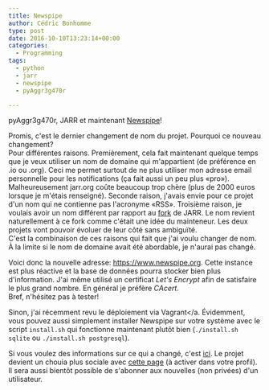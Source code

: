 ```yaml
---
title: Newspipe
author: Cédric Bonhomme
type: post
date: 2016-10-10T13:23:14+00:00
categories:
  - Programming
tags:
  - python
  - jarr
  - newspipe
  - pyAggr3g470r

---
```

pyAggr3g470r, JARR et maintenant <a href="https://www.newspipe.org">Newspipe</a>!

Promis, c'est le dernier changement de nom du projet. Pourquoi ce nouveau changement?  
Pour différentes raisons. Premièrement, cela fait maintenant quelque temps que je veux
utiliser un nom de domaine qui m'appartient (de préférence en .io ou .org). Ceci me
permet surtout de ne plus utiliser mon adresse email personnelle pour les notifications
(ça fait aussi un peu plus «pro»). Malheureusement jarr.org coûte beaucoup trop chère
(plus de 2000 euros lorsque je m'étais renseigné).
Seconde raison, j'avais envie pour ce projet d'un nom qui ne contienne pas l'acronyme
«RSS».
Troisième raison, je voulais avoir un nom différent par rapport au
[fork](https://github.com/jaesivsm/JARR) de JARR. Le nom revient naturellement à ce
fork comme c'était une idée du mainteneur. Les deux projets vont pouvoir évoluer de leur
côté sans ambiguïté.  
C'est la combinaison de ces raisons qui fait que j'ai voulu changer de nom.
À la limite si le nom de domaine avait été abordable, je n'aurai pas changé.

Voici donc la nouvelle adresse: https://www.newspipe.org.
Cette instance est plus réactive et la base de données pourra stocker bien plus
d'information. J'ai même utilisé un certificat _Let's Encrypt_ afin de satisfaire le
plus grand nombre. En général je préfère <em>CAcert</em>.  
Bref, n'hésitez pas à tester!

Sinon, j'ai récemment revu le déploiement via Vagrant</a. Évidemment, vous pouvez aussi
simplement installer Newspipe sur votre système avec le script ``install.sh`` qui
fonctionne maintenant plutôt bien (``./install.sh sqlite`` ou
``./install.sh postgresql``).

Si vous voulez des informations sur ce qui a changé, c'est [ici][1].
Le projet devient un chouia plus sociale avec [cette page][2] (à activer dans votre
profil). Il sera aussi bientôt possible de s'abonner aux nouvelles (non privées) d'un
utilisateur.  


 [1]: https://git.sr.ht/~cedric/newspipe/tree/master/item/CHANGELOG.md
 [2]: https://www.newspipe.org/user/Cedric
 